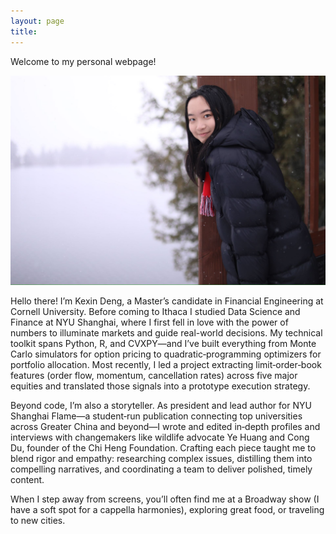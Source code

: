 ```yaml
---
layout: page
title: 
---
```


Welcome to my personal webpage!

![Profile photo](/img/fac6e8e6a670ad3af9405ca24a6a574a.JPG)

Hello there! I’m Kexin Deng, a Master’s candidate in Financial Engineering at Cornell University. Before coming to Ithaca I studied Data Science and Finance at NYU Shanghai, where I first fell in love with the power of numbers to illuminate markets and guide real-world decisions. My technical toolkit spans Python, R, and CVXPY—and I’ve built everything from Monte Carlo simulators for option pricing to quadratic‐programming optimizers for portfolio allocation. Most recently, I led a project extracting limit‐order‐book features (order flow, momentum, cancellation rates) across five major equities and translated those signals into a prototype execution strategy.

Beyond code, I’m also a storyteller. As president and lead author for NYU Shanghai Flame—a student‐run publication connecting top universities across Greater China and beyond—I wrote and edited in‐depth profiles and interviews with changemakers like wildlife advocate Ye Huang and Cong Du, founder of the Chi Heng Foundation. Crafting each piece taught me to blend rigor and empathy: researching complex issues, distilling them into compelling narratives, and coordinating a team to deliver polished, timely content.

When I step away from screens, you’ll often find me at a Broadway show (I have a soft spot for a cappella harmonies), exploring great food, or traveling to new cities.
